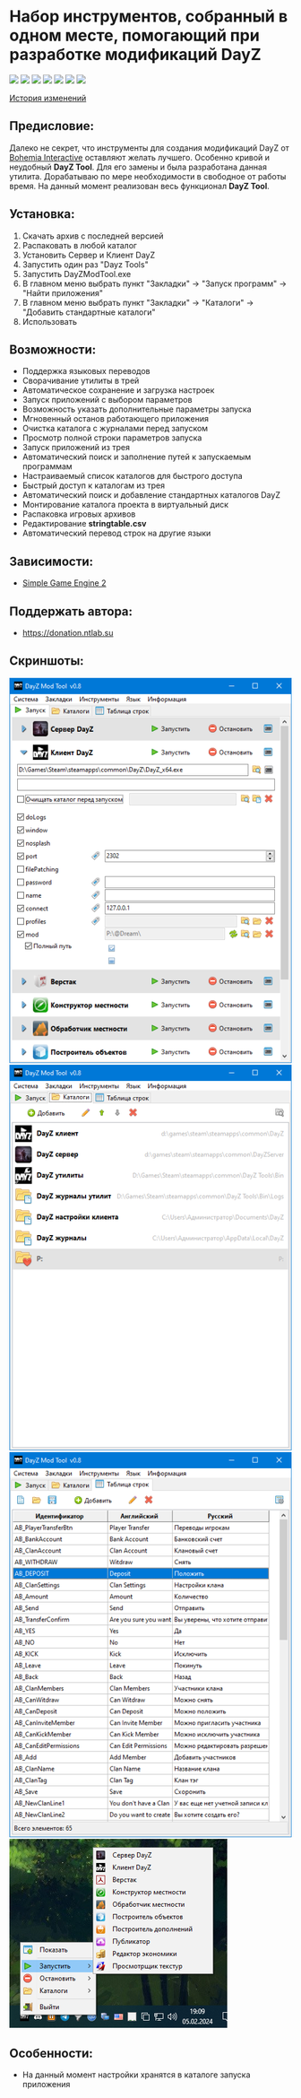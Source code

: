# Набор инструментов, собранный в одном месте, помогающий при разработке модификаций DayZ

![](https://img.shields.io/github/v/release/accuratealx/DayzModTool)
![](https://img.shields.io/github/stars/accuratealx/DayzModTool)
![](https://img.shields.io/github/downloads/accuratealx/DayzModTool/total)
![](https://img.shields.io/github/repo-size/accuratealx/DayzModTool)
![](https://img.shields.io/github/release-date/accuratealx/DayzModTool)
![](https://img.shields.io/github/last-commit/accuratealx/DayzModTool)
![](https://img.shields.io/github/languages/top/accuratealx/DayzModTool)

[История изменений](https://github.com/accuratealx/DayzModTool/raw/master/Bin/ChangeLog.txt)

## Предисловие:
Далеко не секрет, что инструменты для создания модификаций DayZ от [Bohemia Interactive](https://www.bohemia.net/) оставляют желать лучшего. Особенно кривой и неудобный **DayZ Tool**. Для его замены и была разработана данная утилита. Дорабатываю по мере необходимости в свободное от работы время. На данный момент реализован весь функционал **DayZ Tool**.
    
## Установка:
1. Скачать архив с последней версией
0. Распаковать в любой каталог
0. Установить Сервер и Клиент DayZ
0. Запустить один раз "Dayz Tools"
0. Запустить DayZModTool.exe
0. В главном меню выбрать пункт "Закладки" -> "Запуск программ" -> "Найти приложения"
0. В главном меню выбрать пункт "Закладки" -> "Каталоги" -> "Добавить стандартные каталоги"
0. Использовать

## Возможности:
- Поддержка языковых переводов
- Сворачивание утилиты в трей
- Автоматическое сохранение и загрузка настроек
- Запуск приложений с выбором параметров
- Возможность указать дополнительные параметры запуска
- Мгновенный останов работающего приложения
- Очистка каталога с журналами перед запуском
- Просмотр полной строки параметров запуска
- Запуск приложений из трея
- Автоматический поиск и заполнение путей к запускаемым программам
- Настраиваемый список каталогов для быстрого доступа
- Быстрый доступ к каталогам из трея
- Автоматический поиск и добавление стандартных каталогов DayZ
- Монтирование каталога проекта в виртуальный диск
- Распаковка игровых архивов
- Редактирование **stringtable.csv**
- Автоматический перевод строк на другие языки

## Зависимости:
- [Simple Game Engine 2](https://github.com/accuratealx/SimpleGameEngine2)

## Поддержать автора:
- https://donation.ntlab.su

## Скриншоты:
![](https://github.com/accuratealx/DayzModTool/raw/master/Doc/Screenshots/Screenshot001.png)
![](https://github.com/accuratealx/DayzModTool/raw/master/Doc/Screenshots/Screenshot002.png)
![](https://github.com/accuratealx/DayzModTool/raw/master/Doc/Screenshots/Screenshot003.png)
![](https://github.com/accuratealx/DayzModTool/raw/master/Doc/Screenshots/ScreenshotTray.png)


## Особенности:
- На данный момент настройки хранятся в каталоге запуска приложения
